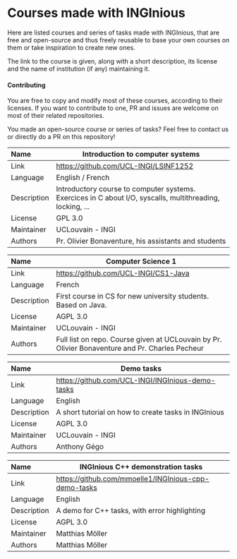 # Courses made with INGInious

Here are listed courses and series of tasks made with INGInious, 
that are free and open-source and thus freely reusable to base your own courses on them
or take inspiration to create new ones.

The link to the course is given, along with a short description, 
its license and the name of institution (if any) maintaining it.

#### Contributing

You are free to copy and modify most of these courses, according to their licenses. 
If you want to contribute to one, PR and issues are welcome on most of their related repositories.

You made an open-source course or series of tasks? 
Feel free to contact us or directly do a PR on this repository! 

| Name | Introduction to computer systems      |
| :---- | ------------------------------------- |
| Link | https://github.com/UCL-INGI/LSINF1252 |
| Language | English / French |
| Description | Introductory course to computer systems. Exercices in C about I/O, syscalls, multithreading, locking, ... |
| License | GPL 3.0 |
| Maintainer | UCLouvain - INGI
| Authors | Pr. Olivier Bonaventure, his assistants and students

| Name | Computer Science 1 |
| :---- | ------------------------------------- |
| Link | https://github.com/UCL-INGI/CS1-Java |
| Language | French |
| Description | First course in CS for new university students. Based on Java. |
| License | AGPL 3.0 |
| Maintainer | UCLouvain - INGI
| Authors | Full list on repo. Course given at UCLouvain by Pr. Olivier Bonaventure and Pr. Charles Pecheur

| Name | Demo tasks |
| :---- | ------------------------------------- |
| Link | https://github.com/UCL-INGI/INGInious-demo-tasks |
| Language | English |
| Description | A short tutorial on how to create tasks in INGInious |
| License | AGPL 3.0 |
| Maintainer | UCLouvain - INGI
| Authors | Anthony Gégo

| Name | INGInious C++ demonstration tasks |
| :---- | ------------------------------------- |
| Link | https://github.com/mmoelle1/INGInious-cpp-demo-tasks |
| Language | English |
| Description | A demo for C++ tasks, with error highlighting |
| License | AGPL 3.0 |
| Maintainer | Matthias Möller |
| Authors | Matthias Möller |
